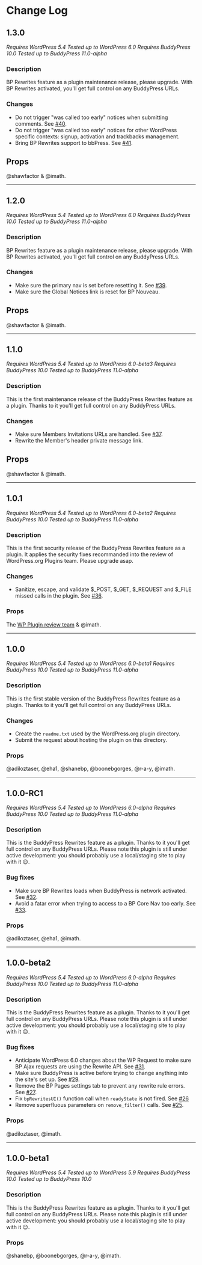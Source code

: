 # Change Log

## 1.3.0

_Requires WordPress 5.4_
_Tested up to WordPress 6.0_
_Requires BuddyPress 10.0_
_Tested up to BuddyPress 11.0-alpha_

### Description

BP Rewrites feature as a plugin maintenance release, please upgrade. With BP Rewrites activated, you'll get full control on any BuddyPress URLs.

### Changes

- Do not trigger "was called too early" notices when submitting comments. See [#40](https://github.com/buddypress/bp-rewrites/pull/40).
- Do not trigger "was called too early" notices for other WordPress specific contexts: signup, activation and trackbacks management.
- Bring BP Rewrites support to bbPress. See [#41](https://github.com/buddypress/bp-rewrites/pull/41).

## Props

@shawfactor & @imath.

---

## 1.2.0

_Requires WordPress 5.4_
_Tested up to WordPress 6.0_
_Requires BuddyPress 10.0_
_Tested up to BuddyPress 11.0-alpha_

### Description

BP Rewrites feature as a plugin maintenance release, please upgrade. With BP Rewrites activated, you'll get full control on any BuddyPress URLs.

### Changes

- Make sure the primary nav is set before resetting it. See [#39](https://github.com/buddypress/bp-rewrites/pull/39).
- Make sure the Global Notices link is reset for BP Nouveau.

## Props

@shawfactor & @imath.

---

## 1.1.0

_Requires WordPress 5.4_
_Tested up to WordPress 6.0-beta3_
_Requires BuddyPress 10.0_
_Tested up to BuddyPress 11.0-alpha_

### Description

This is the first maintenance release of the BuddyPress Rewrites feature as a plugin. Thanks to it you'll get full control on any BuddyPress URLs.

### Changes

- Make sure Members Invitations URLs are handled. See [#37](https://github.com/buddypress/bp-rewrites/pull/37).
- Rewrite the Member's header private message link.

## Props

@shawfactor & @imath.

---

## 1.0.1

_Requires WordPress 5.4_
_Tested up to WordPress 6.0-beta2_
_Requires BuddyPress 10.0_
_Tested up to BuddyPress 11.0-alpha_

### Description

This is the first security release of the BuddyPress Rewrites feature as a plugin. It applies the security fixes recommanded into the review of WordPress.org Plugins team. Please upgrade asap.

### Changes

- Sanitize, escape, and validate $_POST, $_GET, $_REQUEST and $_FILE missed calls in the plugin. See [#36](https://github.com/buddypress/bp-rewrites/pull/36).

### Props

The [WP Plugin review team](https://make.wordpress.org/plugins/handbook/the-team/) & @imath.

---

## 1.0.0

_Requires WordPress 5.4_
_Tested up to WordPress 6.0-beta1_
_Requires BuddyPress 10.0_
_Tested up to BuddyPress 11.0-alpha_

### Description

This is the first stable version of the BuddyPress Rewrites feature as a plugin. Thanks to it you'll get full control on any BuddyPress URLs.

### Changes

- Create the `readme.txt` used by the WordPress.org plugin directory.
- Submit the request about hosting the plugin on this directory.

### Props

@adiloztaser, @eha1, @shanebp, @boonebgorges, @r-a-y, @imath.

---

## 1.0.0-RC1

_Requires WordPress 5.4_
_Tested up to WordPress 6.0-alpha_
_Requires BuddyPress 10.0_
_Tested up to BuddyPress 11.0-alpha_

### Description

This is the BuddyPress Rewrites feature as a plugin. Thanks to it you'll get full control on any BuddyPress URLs. Please note this plugin is still under active development: you should probably use a local/staging site to play with it 😉.

### Bug fixes

- Make sure BP Rewrites loads when BuddyPress is network activated. See [#32](https://github.com/buddypress/bp-rewrites/pull/32).
- Avoid a fatar error when trying to access to a BP Core Nav too early. See [#33](https://github.com/buddypress/bp-rewrites/pull/33).

### Props

@adiloztaser, @eha1, @imath.

---

## 1.0.0-beta2

_Requires WordPress 5.4_
_Tested up to WordPress 6.0-alpha_
_Requires BuddyPress 10.0_
_Tested up to BuddyPress 11.0-alpha_

### Description

This is the BuddyPress Rewrites feature as a plugin. Thanks to it you'll get full control on any BuddyPress URLs. Please note this plugin is still under active development: you should probably use a local/staging site to play with it 😉.

### Bug fixes

- Anticipate WordPress 6.0 changes about the WP Request to make sure BP Ajax requests are using the Rewrite API. See [#31](https://github.com/buddypress/bp-rewrites/pull/31).
- Make sure BuddyPress is active before trying to change anything into the site's set up. See [#29](https://github.com/buddypress/bp-rewrites/pull/29).
- Remove the BP Pages settings tab to prevent any rewrite rule errors. See [#27](https://github.com/buddypress/bp-rewrites/pull/27).
- Fix `bpRewritesUI()` function call when `readyState` is not fired. See [#26](https://github.com/buddypress/bp-rewrites/pull/26)
- Remove superfluous parameters on `remove_filter()` calls. See [#25](https://github.com/buddypress/bp-rewrites/pull/25).

### Props

@adiloztaser, @imath.

---

## 1.0.0-beta1

_Requires WordPress 5.4_
_Tested up to WordPress 5.9_
_Requires BuddyPress 10.0_
_Tested up to BuddyPress 10.0_

### Description

This is the BuddyPress Rewrites feature as a plugin. Thanks to it you'll get full control on any BuddyPress URLs. Please note this plugin is still under active development: you should probably use a local/staging site to play with it 😉.

### Props

@shanebp, @boonebgorges, @r-a-y, @imath.
